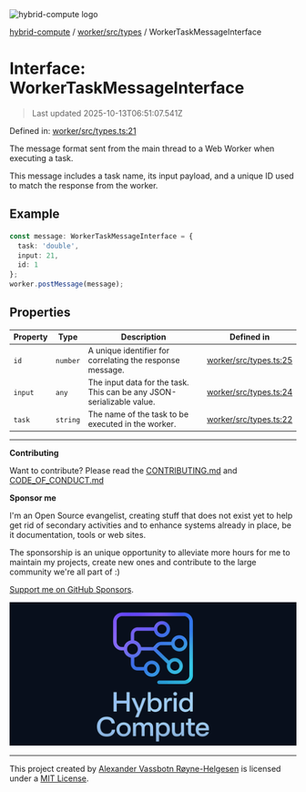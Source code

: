 <div><img alt="hybrid-compute logo" src="https://raw.githubusercontent.com/phun-ky/hybrid-compute/main/public/logo-hybrid-compute-horizontal-colored-package.svg?raw=true" style="max-height:32px;"/></div>

[hybrid-compute](../../../../README.md) / [worker/src/types](../README.md) /
WorkerTaskMessageInterface

# Interface: WorkerTaskMessageInterface

> Last updated 2025-10-13T06:51:07.541Z

Defined in:
[worker/src/types.ts:21](https://github.com/phun-ky/hybrid-compute/blob/main/packages/worker/src/types.ts#L21)

The message format sent from the main thread to a Web Worker when executing a
task.

This message includes a task name, its input payload, and a unique ID used to
match the response from the worker.

## Example

```ts
const message: WorkerTaskMessageInterface = {
  task: 'double',
  input: 21,
  id: 1
};
worker.postMessage(message);
```

## Properties

| Property                   | Type     | Description                                                           | Defined in                                                                                                     |
| -------------------------- | -------- | --------------------------------------------------------------------- | -------------------------------------------------------------------------------------------------------------- |
| <a id="id"></a> `id`       | `number` | A unique identifier for correlating the response message.             | [worker/src/types.ts:25](https://github.com/phun-ky/hybrid-compute/blob/main/packages/worker/src/types.ts#L25) |
| <a id="input"></a> `input` | `any`    | The input data for the task. This can be any JSON-serializable value. | [worker/src/types.ts:24](https://github.com/phun-ky/hybrid-compute/blob/main/packages/worker/src/types.ts#L24) |
| <a id="task"></a> `task`   | `string` | The name of the task to be executed in the worker.                    | [worker/src/types.ts:22](https://github.com/phun-ky/hybrid-compute/blob/main/packages/worker/src/types.ts#L22) |

---

**Contributing**

Want to contribute? Please read the
[CONTRIBUTING.md](https://github.com/phun-ky/hybrid-compute/blob/main/CONTRIBUTING.md)
and
[CODE_OF_CONDUCT.md](https://github.com/phun-ky/hybrid-compute/blob/main/CODE_OF_CONDUCT.md)

**Sponsor me**

I'm an Open Source evangelist, creating stuff that does not exist yet to help
get rid of secondary activities and to enhance systems already in place, be it
documentation, tools or web sites.

The sponsorship is an unique opportunity to alleviate more hours for me to
maintain my projects, create new ones and contribute to the large community
we're all part of :)

[Support me on GitHub Sponsors](https://github.com/sponsors/phun-ky).

![@hybrid-compute banner with logo and text](https://github.com/phun-ky/hybrid-compute/blob/main/public/logo-banner.png?raw=true)

---

This project created by [Alexander Vassbotn Røyne-Helgesen](http://phun-ky.net)
is licensed under a [MIT License](https://choosealicense.com/licenses/mit/).
